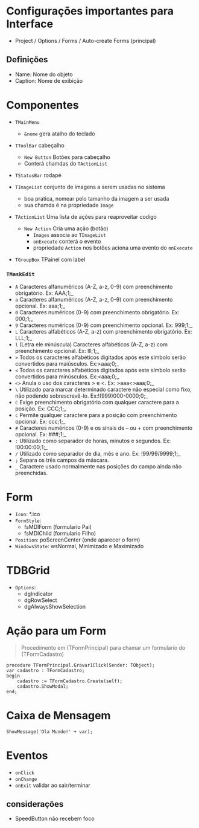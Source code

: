 # Configurações importantes para Interface
- Project / Options / Forms / Auto-create Forms (principal)

## Definições
- Name: Nome do objeto
- Caption: Nome de exibição
    

# Componentes
- `TMainMenu`
  - `&nome` gera atalho do teclado  

- `TToolBar` cabeçalho
  - `New Button` Botões para cabeçalho
  - Conterá chamdas do `TActionList`

- `TStatusBar` rodapé

- `TImageList` conjunto de imagens a serem usadas no sistema
  - boa pratica, nomear pelo tamanho da imagem a ser usada
  - sua chamda é na propriedade `Image`

- `TActionList` Uma lista de ações para reaproveitar codigo
  - `New Action` Cria uma ação (botão)
    - `Images` associa ao `TImageList`
    - `onExecute` conterá o evento
    - propriedade `Action` nos botões aciona uma evento do `onExecute`
- `TGroupBox` TPainel com label 
### `TMaskEdit` 
- `A` Caracteres alfanuméricos (A-Z, a-z, 0-9) com preenchimento obrigatório. Ex: AAA;1;_
- `a` Caracteres alfanuméricos (A-Z, a-z, 0-9) com preenchimento opcional. Ex: aaa;1;_
- `0` Caracteres numéricos (0-9) com preenchimento obrigatório. Ex: 000;1;_
- `9` Caracteres numéricos (0-9) com preenchimento opcional. Ex: 999;1;_
- `L` Caracteres alfabéticos (A-Z, a-z) com preenchimento obrigatório. Ex: LLL;1;_
- `l` (Letra ele minúscula) Caracteres alfabéticos (A-Z, a-z) com preenchimento opcional. Ex: lll;1;_
- `>` Todos os caracteres alfabéticos digitados após este símbolo serão convertidos para maiúsculos. Ex:>aaa;0;_
- `<` Todos os caracteres alfabéticos digitados após este símbolo serão convertidos para minúsculos. Ex:<aaa;0;_
- `<>` Anula o uso dos caracteres > e <. Ex: >aaa<>aaa;0;_
- `\` Utilizado para marcar determinado caractere não especial como fixo, não podendo sobrescrevê-lo. Ex:!\(999\)000-0000;0;_
- `C` Exige preenchimento obrigatório com qualquer caractere para a posição. Ex: CCC;1;_
- `c` Permite qualquer caractere para a posição com preenchimento opcional. Ex: ccc;1;_
- `#` Caracteres numéricos (0-9) e os sinais de – ou + com preenchimento opcional. Ex: ###;1;_
- `:` Utilizado como separador de horas, minutos e segundos. Ex: !00:00:00;1;_
- `/` Utilizado como separador de dia, mês e ano. Ex: !99/99/9999;1;_
- `;` Separa os três campos da máscara.
- `_` Caractere usado normalmente nas posições do campo ainda não preenchidas.

   

# Form
- `Icon`: *.ico
- `FormStyle`:
  - fsMDIForm (formulario Pai)
  - fsMDIChild (formulario Filho)  
- `Position`: poScreenCenter (onde aparecer o form)
- `WindowsState`: wsNormal, Minimizado e Maximizado

# TDBGrid
- `Options`:
  - dgIndicator
  - dgRowSelect
  - dgAlwaysShowSelection

# Ação para um Form

> Procedimento em (TFormPrincipal) para chamar um formulario do (TFormCadastro)
~~~Delphi
procedure TFormPrincipal.Gravar1Click(Sender: TObject);
var cadastro : TFormCadastro;
begin
    cadastro := TFormCadastro.Create(self);
    cadastro.ShowModal;
end;
~~~

# Caixa de Mensagem
~~~Delphi
ShowMessage('Ola Mundo!' + var);
~~~

# Eventos
- `onClick`
- `onChange` 
- `onExit` validar ao sair/terminar

## considerações
- SpeedButton não recebem foco
